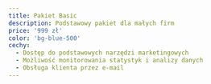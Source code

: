 ```yaml
---
title: Pakiet Basic
description: Podstawowy pakiet dla małych firm
price: '999 zł'
color: 'bg-blue-500'
cechy:
  - Dostęp do podstawowych narzędzi marketingowych
  - Możliwość monitorowania statystyk i analizy danych
  - Obsługa klienta przez e-mail
---
```

